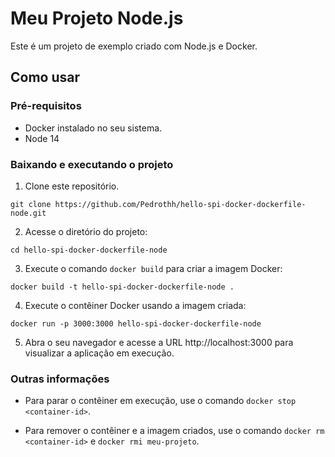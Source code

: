 # Meu Projeto Node.js

Este é um projeto de exemplo criado com Node.js e Docker.

## Como usar

### Pré-requisitos

- Docker instalado no seu sistema.
- Node 14

### Baixando e executando o projeto

1. Clone este repositório.

~~~
git clone https://github.com/Pedrothh/hello-spi-docker-dockerfile-node.git 
~~~

2. Acesse o diretório do projeto:

~~~
cd hello-spi-docker-dockerfile-node 
~~~

3. Execute o comando `docker build` para criar a imagem Docker:

~~~
docker build -t hello-spi-docker-dockerfile-node .
~~~

4. Execute o contêiner Docker usando a imagem criada:

~~~
docker run -p 3000:3000 hello-spi-docker-dockerfile-node
~~~

5. Abra o seu navegador e acesse a URL http://localhost:3000 para visualizar a aplicação em execução.

### Outras informações

- Para parar o contêiner em execução, use o comando `docker stop <container-id>`.

- Para remover o contêiner e a imagem criados, use o comando `docker rm <container-id>` e `docker rmi meu-projeto`.
